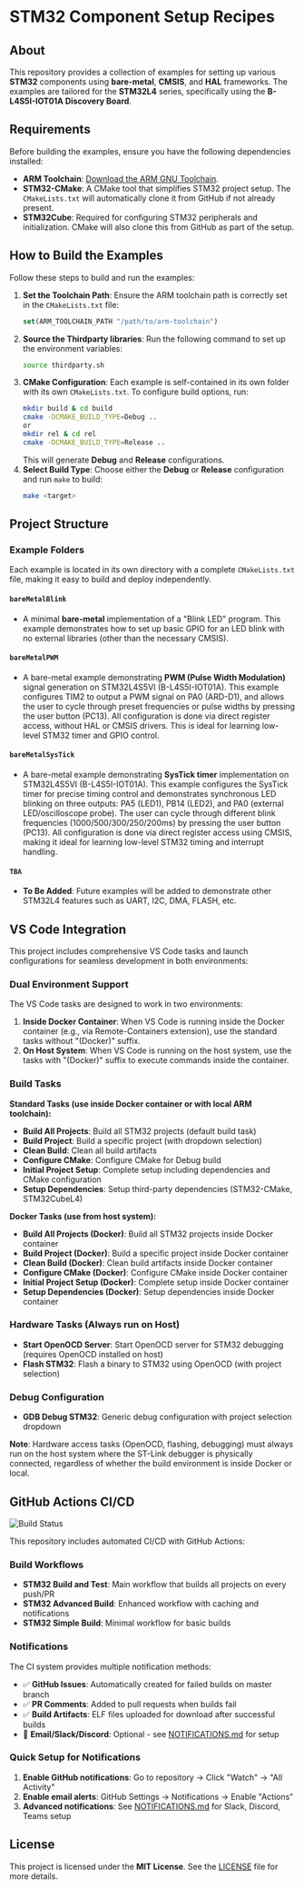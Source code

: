 # STM32 Component Setup Recipes

## About
This repository provides a collection of examples for setting up various **STM32** components using **bare-metal**, **CMSIS**, and **HAL** frameworks. The examples are tailored for the **STM32L4** series, specifically using the **B-L4S5I-IOT01A Discovery Board**.

## Requirements
Before building the examples, ensure you have the following dependencies installed:

- **ARM Toolchain**: [Download the ARM GNU Toolchain](https://developer.arm.com/downloads/-/arm-gnu-toolchain-downloads).
- **STM32-CMake**: A CMake tool that simplifies STM32 project setup. The `CMakeLists.txt` will automatically clone it from GitHub if not already present.
- **STM32Cube**: Required for configuring STM32 peripherals and initialization. CMake will also clone this from GitHub as part of the setup.

## How to Build the Examples

Follow these steps to build and run the examples:

1. **Set the Toolchain Path**:
   Ensure the ARM toolchain path is correctly set in the `CMakeLists.txt` file:
   ```cmake
   set(ARM_TOOLCHAIN_PATH "/path/to/arm-toolchain")
   ```
2. **Source the Thirdparty libraries**: Run the following command to set up the environment variables:
    ```sh
    source thirdparty.sh
    ```
3. **CMake Configuration**: Each example is self-contained in its own folder with its own `CMakeLists.txt`. To configure build options, run:
    ```sh
    mkdir build & cd build
    cmake -DCMAKE_BUILD_TYPE=Debug ..
    or
    mkdir rel & cd rel
    cmake -DCMAKE_BUILD_TYPE=Release ..
    ```
    This will generate **Debug** and **Release** configurations.
4. **Select Build Type**: Choose either the **Debug** or **Release** configuration and run `make` to build:
    ```sh
    make <target>
    ```
## Project Structure

### Example Folders
Each example is located in its own directory with a complete `CMakeLists.txt` file, making it easy to build and deploy independently.

#### `bareMetalBlink`
- A minimal **bare-metal** implementation of a "Blink LED" program. This example demonstrates how to set up basic GPIO for an LED blink with no external libraries (other than the necessary CMSIS).

#### `bareMetalPWM`

- A bare-metal example demonstrating **PWM (Pulse Width Modulation)** signal generation on STM32L4S5VI (B-L4S5I-IOT01A). This example configures TIM2 to output a PWM signal on PA0 (ARD-D1), and allows the user to cycle through preset frequencies or pulse widths by pressing the user button (PC13). All configuration is done via direct register access, without HAL or CMSIS drivers. This is ideal for learning low-level STM32 timer and GPIO control.

#### `bareMetalSysTick`

- A bare-metal example demonstrating **SysTick timer** implementation on STM32L4S5VI (B-L4S5I-IOT01A). This example configures the SysTick timer for precise timing control and demonstrates synchronous LED blinking on three outputs: PA5 (LED1), PB14 (LED2), and PA0 (external LED/oscilloscope probe). The user can cycle through different blink frequencies (1000/500/300/250/200ms) by pressing the user button (PC13). All configuration is done via direct register access using CMSIS, making it ideal for learning low-level STM32 timing and interrupt handling.

#### `TBA`

- **To Be Added**: Future examples will be added to demonstrate other STM32L4 features such as UART, I2C, DMA, FLASH, etc.

## VS Code Integration

This project includes comprehensive VS Code tasks and launch configurations for seamless development in both environments:

### Dual Environment Support

The VS Code tasks are designed to work in two environments:

1. **Inside Docker Container**: When VS Code is running inside the Docker container (e.g., via Remote-Containers extension), use the standard tasks without "(Docker)" suffix.
2. **On Host System**: When VS Code is running on the host system, use the tasks with "(Docker)" suffix to execute commands inside the container.

### Build Tasks

**Standard Tasks (use inside Docker container or with local ARM toolchain):**

- **Build All Projects**: Build all STM32 projects (default build task)
- **Build Project**: Build a specific project (with dropdown selection)
- **Clean Build**: Clean all build artifacts
- **Configure CMake**: Configure CMake for Debug build
- **Initial Project Setup**: Complete setup including dependencies and CMake configuration
- **Setup Dependencies**: Setup third-party dependencies (STM32-CMake, STM32CubeL4)

**Docker Tasks (use from host system):**

- **Build All Projects (Docker)**: Build all STM32 projects inside Docker container
- **Build Project (Docker)**: Build a specific project inside Docker container
- **Clean Build (Docker)**: Clean build artifacts inside Docker container
- **Configure CMake (Docker)**: Configure CMake inside Docker container
- **Initial Project Setup (Docker)**: Complete setup inside Docker container
- **Setup Dependencies (Docker)**: Setup dependencies inside Docker container

### Hardware Tasks (Always run on Host)

- **Start OpenOCD Server**: Start OpenOCD server for STM32 debugging (requires OpenOCD installed on host)
- **Flash STM32**: Flash a binary to STM32 using OpenOCD (with project selection)

### Debug Configuration

- **GDB Debug STM32**: Generic debug configuration with project selection dropdown

**Note**: Hardware access tasks (OpenOCD, flashing, debugging) must always run on the host system where the ST-Link debugger is physically connected, regardless of whether the build environment is inside Docker or local.

## GitHub Actions CI/CD

![Build Status](https://github.com/YOUR_USERNAME/stm32-recipes/workflows/STM32%20Build%20and%20Test/badge.svg)

This repository includes automated CI/CD with GitHub Actions:

### Build Workflows

- **STM32 Build and Test**: Main workflow that builds all projects on every push/PR
- **STM32 Advanced Build**: Enhanced workflow with caching and notifications
- **STM32 Simple Build**: Minimal workflow for basic builds

### Notifications

The CI system provides multiple notification methods:

- ✅ **GitHub Issues**: Automatically created for failed builds on master branch
- ✅ **PR Comments**: Added to pull requests when builds fail
- ✅ **Build Artifacts**: ELF files uploaded for download after successful builds
- 🔧 **Email/Slack/Discord**: Optional - see [NOTIFICATIONS.md](NOTIFICATIONS.md) for setup

### Quick Setup for Notifications

1. **Enable GitHub notifications**: Go to repository → Click "Watch" → "All Activity"
2. **Enable email alerts**: GitHub Settings → Notifications → Enable "Actions"
3. **Advanced notifications**: See [NOTIFICATIONS.md](NOTIFICATIONS.md) for Slack, Discord, Teams setup

## License

This project is licensed under the **MIT License**. See the [LICENSE](./LICENSE) file for more details.

